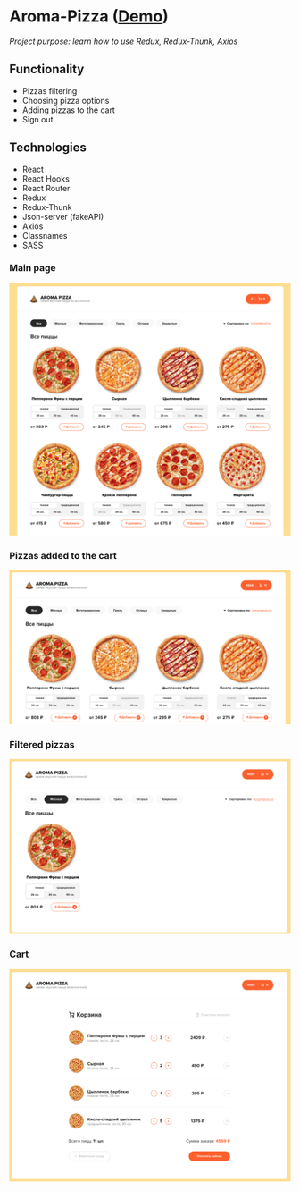 # Aroma-Pizza ([Demo](http://aroma-pizza.herokuapp.com/))
_Project purpose: learn how to use Redux, Redux-Thunk, Axios_

## Functionality
+ Pizzas filtering
+ Choosing pizza options
+ Adding pizzas to the cart
+ Sign out

## Technologies

+ React
+ React Hooks
+ React Router
+ Redux
+ Redux-Thunk
+ Json-server (fakeAPI)
+ Axios
+ Classnames
+ SASS

### Main page

![Main page preview](screenshots/main-page.png)

### Pizzas added to the cart

![Added pizzas preview](screenshots/added-pizzas.png)

### Filtered pizzas

![Filtered pizzas preview](screenshots/filtered-pizzas.png)

### Cart

![Cart preview](screenshots/cart.png)
